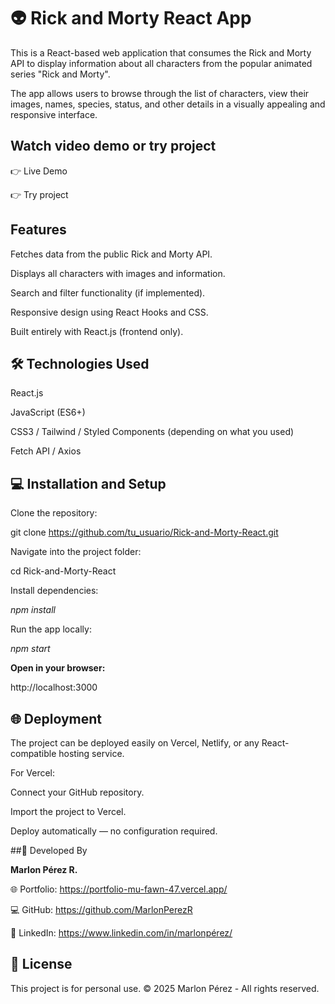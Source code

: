 # 👽 Rick and Morty React App

This is a React-based web application that consumes the Rick and Morty API
 to display information about all characters from the popular animated series "Rick and Morty".

The app allows users to browse through the list of characters, view their images, names, species, status, and other details in a visually appealing and responsive interface.

## Watch  video demo or try project 

👉 Live Demo 

👉 Try project 


## Features

Fetches data from the public Rick and Morty API.

Displays all characters with images and information.

Search and filter functionality (if implemented).

Responsive design using React Hooks and CSS.

Built entirely with React.js (frontend only).

## 🛠️ Technologies Used

React.js

JavaScript (ES6+)

CSS3 / Tailwind / Styled Components (depending on what you used)

Fetch API / Axios

## 💻 Installation and Setup

Clone the repository:

git clone https://github.com/tu_usuario/Rick-and-Morty-React.git


Navigate into the project folder:

cd Rick-and-Morty-React


Install dependencies:

_npm install_


Run the app locally:

_npm start_


**Open in your browser:**

http://localhost:3000

## 🌐 Deployment

The project can be deployed easily on Vercel, Netlify, or any React-compatible hosting service.

For Vercel:

Connect your GitHub repository.

Import the project to Vercel.

Deploy automatically — no configuration required.


##👥 Developed By

**Marlon Pérez R.**

🌐 Portfolio: https://portfolio-mu-fawn-47.vercel.app/

💻 GitHub: https://github.com/MarlonPerezR

💼 LinkedIn: https://www.linkedin.com/in/marlonpérez/

## 📄 License

This project is for personal use. © 2025 Marlon Pérez - All rights reserved.
